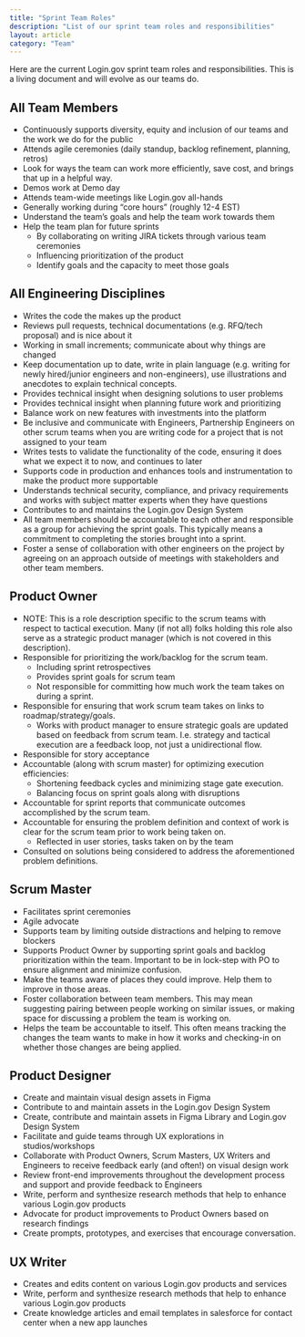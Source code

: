 ```yaml
---
title: "Sprint Team Roles"
description: "List of our sprint team roles and responsibilities"
layout: article
category: "Team"
---
```


Here are the current Login.gov sprint team roles and responsibilities.
This is a living document and will evolve as our teams do.

## All Team Members

- Continuously supports diversity, equity and inclusion of our teams and the work we do for the public
- Attends agile ceremonies (daily standup, backlog refinement, planning, retros)
- Look for ways the team can work more efficiently, save cost, and brings that up in a helpful way.
- Demos work at Demo day
- Attends team-wide meetings like Login.gov all-hands
- Generally working during “core hours” (roughly 12-4 EST)
- Understand the team’s goals and help the team work towards them
- Help the team plan for future sprints 
  - By collaborating on writing JIRA tickets through various team ceremonies
  - Influencing prioritization of the product
  - Identify goals and the capacity to meet those goals

## All Engineering Disciplines

- Writes the code the makes up the product
- Reviews pull requests, technical documentations (e.g. RFQ/tech proposal) and is nice about it
- Working in small increments; communicate about why things are changed
- Keep documentation up to date, write in plain language (e.g. writing for newly hired/junior engineers and non-engineers), use illustrations and anecdotes to explain technical concepts.
- Provides technical insight when designing solutions to user problems
- Provides technical insight when planning future work and prioritizing
- Balance work on new features with investments into the platform
- Be inclusive and communicate with Engineers, Partnership Engineers on other scrum teams when you are writing code for a project that is not assigned to your team
- Writes tests to validate the functionality of the code, ensuring it does what we expect it to now, and continues to later 
- Supports code in production and enhances tools and instrumentation to make the product more supportable
- Understands technical security, compliance, and privacy requirements and works with subject matter experts when they have questions
- Contributes to and maintains the Login.gov Design System
- All team members should be accountable to each other and responsible as a group for achieving the sprint goals. This typically means a commitment to completing the stories brought into a sprint. 
- Foster a sense of collaboration with other engineers on the project by agreeing on an approach outside of meetings with stakeholders and other team members.

## Product Owner

- NOTE: This is a role description specific to the scrum teams with respect to tactical execution. Many (if not all) folks holding this role also serve as a strategic product manager (which is not covered in this description).
- Responsible for prioritizing the work/backlog for the scrum team. 
  - Including sprint retrospectives
  - Provides sprint goals for scrum team
  - Not responsible for committing how much work the team takes on during a sprint.
- Responsible for ensuring that work scrum team takes on links to roadmap/strategy/goals.
  - Works with product manager to ensure strategic goals are updated based on feedback from scrum team. I.e. strategy and tactical execution are a feedback loop, not just a unidirectional flow.
- Responsible for story acceptance
- Accountable (along with scrum master) for optimizing  execution efficiencies: 
  - Shortening feedback cycles and minimizing stage gate execution.
  - Balancing focus on sprint goals along with disruptions
- Accountable for sprint reports that communicate outcomes accomplished by the scrum team. 
- Accountable for ensuring the problem definition and context of work is clear for the scrum team prior to work being taken on.
  - Reflected in user stories, tasks taken on by the team
- Consulted on solutions being considered to address the aforementioned problem definitions.

## Scrum Master

- Facilitates sprint ceremonies
- Agile advocate
- Supports team by limiting outside distractions and helping to remove blockers
- Supports Product Owner by supporting sprint goals and backlog prioritization within the team. Important to be in lock-step with PO to ensure alignment and minimize confusion. 
- Make the teams aware of places they could improve. Help them to improve in those areas.
- Foster collaboration between team members. This may mean suggesting pairing between people working on similar issues, or making space for discussing a problem the team is working on.
- Helps the team be accountable to itself. This often means tracking the changes the team wants to make in how it works and checking-in on whether those changes are being applied.

## Product Designer

- Create and maintain visual design assets in Figma
- Contribute to and maintain assets in the Login.gov Design System
- Create, contribute and maintain assets in Figma Library and Login.gov Design System
- Facilitate and guide teams through UX explorations in studios/workshops
- Collaborate with Product Owners, Scrum Masters, UX Writers and Engineers to receive feedback early (and often!) on visual design work
- Review front-end improvements throughout the development process and support and provide feedback to Engineers
- Write, perform and synthesize research methods that help to enhance various Login.gov products
- Advocate for product improvements to Product Owners based on research findings
- Create prompts, prototypes, and exercises that encourage conversation.

## UX Writer

- Creates and edits content on various Login.gov products and services
- Write, perform and synthesize research methods that help to enhance various Login.gov products
- Create knowledge articles and email templates in salesforce for contact center when a new app launches 

